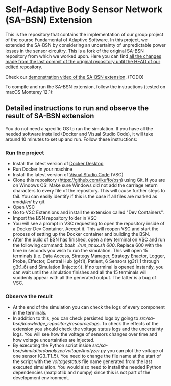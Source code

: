 # Self-Adaptive Body Sensor Network (SA-BSN) Extension

This is the repository that contains the implementation of our group project of the course Fundamental of Adaptive Software. In this project, we extended the SA-BSN by considering an uncertainty of unpredictable power losses in the sensor circuitry. This is a fork of the original SA-BSN repository from which we worked upon. Here you can find [all the changes made from the last commit of the original repository until the HEAD of our edited repository](https://github.com/lkuffo/bsn/compare/1c45cd8f4c43e36fcf5665940d5ce7c66b907b31..HEAD?diff=unified).

Check our [demonstration video of the SA-BSN extension](). (TODO)

To compile and run the SA-BSN extension, follow the instructions (tested on macOS Monterey 12.1): 

## Detailed instructions to run and observe the result of SA-BSN extension
You do not need a specific OS to run the simulation. If you have all the needed software installed (Docker and Visual Studio Code), it will take around 10 minutes to set up and run. Follow these instructions:
### Run the project
- Install the latest version of [Docker Desktop](https://www.docker.com/products/docker-desktop/)
- Run Docker in your machine
- Install the latest version of [Visual Studio Code](https://code.visualstudio.com/) (VSC)
- Clone this repository (https://github.com/lkuffo/bsn) using Git. If you are on Windows OS: Make sure Windows did not add the carriage return characters to every file of the repository. This will cause further steps to fail. You can easily identify if this is the case if all files are marked as *modified* by git.
- Open VSC
- Go to VSC Extensions and install the extension called "Dev Containers".
- Import the BSN repository folder in VSC
- You will see a prompt in VSC requesting to open the repository inside of a Docker Dev Container. Accept it. This will reopen VSC and start the process of setting up the Docker container and building the BSN.
- After the build of BSN has finished, open a new terminal on VSC and run the following command: *bash ./run_tmux.sh 600*. Replace 600 with the time in seconds you wish to run the simulation. This will open 15 terminals (i.e. Data Access, Strategy Manager, Strategy Enactor, Logger, Probe, Effector, Central Hub (g4t1), Patient, 6 Sensors (g3t1_1 through g3t1_6) and Simulation (Injector)). If no terminal is opened instantly, you can wait until the simulation finishes and all the 15 terminals will suddenly appear with all the generated output. The latter is a bug of VSC.

### Observe the result
- At the end of the simulation you can check the logs of every component in the terminals. 
- In addition to this, you can check persisted logs by going to *src/sa-bsn/knowledge_repository/resource/logs*. To check the effects of the extension you should check the voltage status logs and the uncertainty logs. You will see how the voltage of sensors changes over time and how voltage uncertainties are injected. 
- By executing the Python script inside *src/sa-bsn/simulation/analyzer/voltageAnalyzer.py* you can plot the voltage of one sensor (G3_T1_5). You need to change the file name at the start of the script with the *voltagestatus* file name generated from the last executed simulation. You would also need to install the needed Python dependencies (matplotlib and numpy) since this is not part of the development environment.
